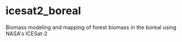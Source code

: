 # icesat2_boreal
Biomass modeling and mapping of forest biomass in the boreal using NASA's ICESat-2
